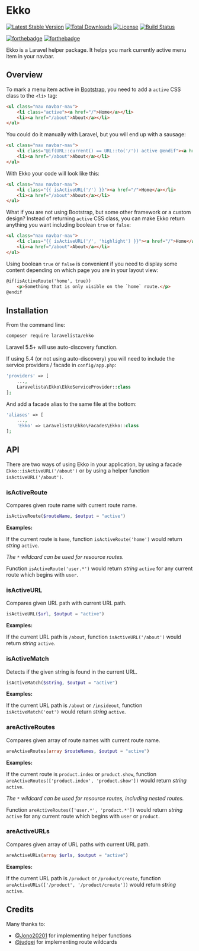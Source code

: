 # Ekko

[![Latest Stable Version](https://poser.pugx.org/laravelista/ekko/v/stable)](https://packagist.org/packages/laravelista/ekko)
[![Total Downloads](https://poser.pugx.org/laravelista/ekko/downloads)](https://packagist.org/packages/laravelista/ekko)
[![License](https://poser.pugx.org/laravelista/ekko/license)](https://packagist.org/packages/laravelista/ekko)
[![Build Status](https://travis-ci.org/laravelista/Ekko.svg?branch=master)](https://travis-ci.org/laravelista/Ekko)

[![forthebadge](http://forthebadge.com/images/badges/gluten-free.svg)](http://forthebadge.com)
[![forthebadge](http://forthebadge.com/images/badges/makes-people-smile.svg)](http://forthebadge.com)

Ekko is a Laravel helper package. It helps you mark currently active menu item in your navbar.

## Overview

To mark a menu item active in [Bootstrap](http://getbootstrap.com/components/#navbar), you need to add a `active` CSS class to the `<li>` tag:

```html
<ul class="nav navbar-nav">
    <li class="active"><a href="/">Home</a></li>
    <li><a href="/about">About</a></li>
</ul>
```

You could do it manually with Laravel, but you will end up with a sausage:

```html
<ul class="nav navbar-nav">
    <li class="@if(URL::current() == URL::to('/')) active @endif"><a href="/">Home</a></li>
    <li><a href="/about">About</a></li>
</ul>
```

With Ekko your code will look like this:

```html
<ul class="nav navbar-nav">
    <li class="{{ isActiveURL('/') }}"><a href="/">Home</a></li>
    <li><a href="/about">About</a></li>
</ul>
```

What if you are not using Bootstrap, but some other framework or a custom design? Instead of returning `active` CSS class, you can make Ekko return anything you want including boolean `true` or `false`:

```html
<ul class="nav navbar-nav">
    <li class="{{ isActiveURL('/', 'highlight') }}"><a href="/">Home</a></li>
    <li><a href="/about">About</a></li>
</ul>
```

Using boolean `true` or `false` is convenient if you need to display some content depending on which page you are in your layout view:

```html
@if(isActiveRoute('home', true))
    <p>Something that is only visible on the `home` route.</p>
@endif
```

## Installation

From the command line:

```bash
composer require laravelista/ekko
```

Laravel 5.5+ will use auto-discovery function.

If using 5.4 (or not using auto-discovery) you will need to include the service providers / facade in `config/app.php`:

```php
'providers' => [
    ...,
    Laravelista\Ekko\EkkoServiceProvider::class
];
```

And add a facade alias to the same file at the bottom:

```php
'aliases' => [
    ...,
    'Ekko' => Laravelista\Ekko\Facades\Ekko::class
];
```

## API

There are two ways of using Ekko in your application, by using a facade `Ekko::isActiveURL('/about')` or by using a helper function `isActiveURL('/about')`.

### isActiveRoute

Compares given route name with current route name.

```php
isActiveRoute($routeName, $output = "active")
```

**Examples:**

If the current route is `home`, function `isActiveRoute('home')` would return *string* `active`.

_The `*` wildcard can be used for resource routes._

Function `isActiveRoute('user.*')` would return *string* `active` for any current route which begins with `user`.

### isActiveURL

Compares given URL path with current URL path.

```php
isActiveURL($url, $output = "active")
```

**Examples:**

If the current URL path is `/about`, function `isActiveURL('/about')` would return *string* `active`.

### isActiveMatch

Detects if the given string is found in the current URL.

```php
isActiveMatch($string, $output = "active")
```

**Examples:**

If the current URL path is `/about` or `/insideout`, function `isActiveMatch('out')` would return *string* `active`.

### areActiveRoutes

Compares given array of route names with current route name.

```php
areActiveRoutes(array $routeNames, $output = "active")
```

**Examples:**

If the current route is `product.index` or `product.show`, function `areActiveRoutes(['product.index', 'product.show'])` would return *string* `active`.

_The `*` wildcard can be used for resource routes, including nested routes._

Function `areActiveRoutes(['user.*', 'product.*'])` would return *string* `active` for any current route which begins with `user` or `product`.

### areActiveURLs

Compares given array of URL paths with current URL path.

```php
areActiveURLs(array $urls, $output = "active")
```

**Examples:**

If the current URL path is `/product` or `/product/create`, function `areActiveURLs(['/product', '/product/create'])` would return *string* `active`.

## Credits

Many thanks to:

- [@Jono20201](https://github.com/Jono20201) for implementing helper functions
- [@judgej](https://github.com/judgej) for implementing route wildcards
